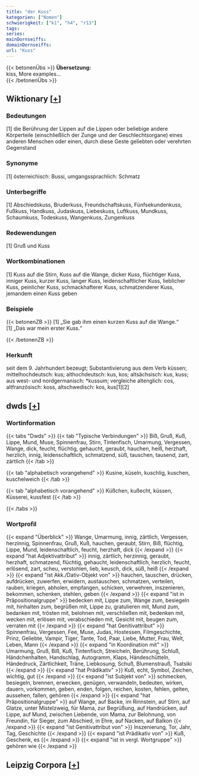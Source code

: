 ```yaml
---
title: "der Kuss"
kategorien: ["Nomen"]
schwierigkeit: ["k1", "h4", "r13"]
tags:
series:
mainDornseiffs:
domainDornseiffs:
url: "Kuss"
---
```


{{< betonenÜbs >}}
**Übersetzung:**  
kiss, More examples...  
{{< /betonenÜbs >}}

## Wiktionary [[+](https://de.wiktionary.org/wiki/Kuss)]

### Bedeutungen
[1] die Berührung der Lippen auf die Lippen oder beliebige andere Körperteile (einschließlich der Zunge und der Geschlechtsorgane) eines anderen Menschen oder einen, durch diese Geste geliebten oder verehrten Gegenstand  

### Synonyme
[1] österreichisch: Bussi, umgangssprachlich: Schmatz  

### Unterbegriffe
[1] Abschiedskuss, Bruderkuss, Freundschaftskuss, Fünfsekundenkuss, Fußkuss, Handkuss, Judaskuss, Liebeskuss, Luftkuss, Mundkuss, Schaumkuss, Todeskuss, Wangenkuss, Zungenkuss  

### Redewendungen
[1] Gruß und Kuss  

### Wortkombinationen
[1] Kuss auf die Stirn, Kuss auf die Wange, dicker Kuss, flüchtiger Kuss, inniger Kuss, kurzer Kuss, langer Kuss, leidenschaftlicher Kuss, lieblicher Kuss, peinlicher Kuss, schmackhafterer Kuss, schmatzenderer Kuss, jemandem einen Kuss geben  

### Beispiele
{{< betonenZB >}}
[1] „Sie gab ihm einen kurzen Kuss auf die Wange.“  
[1] „Das war mein erster Kuss.“  

{{< /betonenZB >}}
### Herkunft
seit dem 9. Jahrhundert bezeugt; Substantivierung aus dem Verb küssen; mittelhochdeutsch: kus; althochdeutsch: kus, kos; altsächsisch: kus, kuss; aus west- und nordgermanisch: *kussum; vergleiche altenglich: cos, altfranzösisch: koss, altschwedisch: kos, kus[1][2]  



## dwds [[+](https://www.dwds.de/wb/Kuss)]

### Wortinformation
{{< tabs "Dwds" >}}
{{< tab "Typische Verbindungen" >}}
Biß, Gruß, Kuß, Lippe, Mund, Muse, Spinnenfrau, Stirn, Tintenfisch, Umarmung, Vergessen, Wange, dick, feucht, flüchtig, gehaucht, geraubt, hauchen, heiß, herzhaft, herzlich, innig, leidenschaftlich, schmatzend, süß, tauschen, tausend, zart, zärtlich
{{< /tab >}}

{{< tab "alphabetisch vorangehend" >}}
Kusine, küseln, kuschlig, kuschen, kuschelweich
{{< /tab >}}

{{< tab "alphabetisch vorangehend" >}}
Küßchen, kußecht, küssen, Küsserei, kussfest
{{< /tab >}}

{{< /tabs >}}

### Wortprofil
{{< expand "Überblick" >}} Wange, Umarmung, innig, zärtlich, Vergessen, herzinnig, Spinnenfrau, Gruß, Kuß, hauchen, geraubt, Stirn, Biß, flüchtig, Lippe, Mund, leidenschaftlich, feucht, herzhaft, dick {{< /expand >}}
{{< expand "hat Adjektivattribut" >}} innig, zärtlich, herzinnig, geraubt, herzhaft, schmatzend, flüchtig, gehaucht, leidenschaftlich, herzlich, feucht, erlösend, zart, scheu, verstohlen, lieb, keusch, dick, süß, heiß {{< /expand >}}
{{< expand "ist Akk./Dativ-Objekt von" >}} hauchen, tauschen, drücken, aufdrücken, zuwerfen, erwidern, austauschen, schmatzen, verteilen, rauben, kriegen, abholen, empfangen, schicken, verwehren, inszenieren, bekommen, schenken, stehlen, geben {{< /expand >}}
{{< expand "ist in Präpositionalgruppe" >}} bedecken mit, Lippe zum, Wange zum, besiegeln mit, hinhalten zum, begrüßen mit, Lippe zu, gratulieren mit, Mund zum, bedanken mit, trösten mit, belohnen mit, verschließen mit, bedenken mit, wecken mit, erlösen mit, verabschieden mit, Gesicht mit, beugen zum, verraten mit {{< /expand >}}
{{< expand "hat Genitivattribut" >}} Spinnenfrau, Vergessen, Fee, Muse, Judas, Hostessen, Filmgeschichte, Prinz, Geliebte, Vampir, Tiger, Tante, Tod, Paar, Liebe, Mutter, Frau, Welt, Leben, Mann {{< /expand >}}
{{< expand "in Koordination mit" >}} Umarmung, Gruß, Biß, Kuß, Tintenfisch, Streicheln, Berührung, Schluß, Händchenhalten, Handschlag, Autogramm, Klaps, Händeschütteln, Händedruck, Zärtlichkeit, Träne, Liebkosung, Schuß, Blumenstrauß, Tsatsiki {{< /expand >}}
{{< expand "hat Prädikativ" >}} Kuß, echt, Symbol, Zeichen, wichtig, gut {{< /expand >}}
{{< expand "ist Subjekt von" >}} schmecken, besiegeln, brennen, erwecken, genügen, verwandeln, bedeuten, wirken, dauern, vorkommen, geben, enden, folgen, reichen, kosten, fehlen, gelten, aussehen, fallen, gehören {{< /expand >}}
{{< expand "hat Präpositionalgruppe" >}} auf Wange, auf Backe, im Rinnstein, auf Stirn, auf Glatze, unter Mistelzweig, für Mama, zur Begrüßung, auf Handrücken, auf Lippe, auf Mund, zwischen Liebende, von Mama, zur Belohnung, von Freundin, für Sieger, zum Abschied, in Ehre, auf Nacken, auf Balkon {{< /expand >}}
{{< expand "ist Genitivattribut von" >}} Inszenierung, Tor, Jahr, Tag, Geschichte {{< /expand >}}
{{< expand "ist Prädikativ von" >}} Kuß, Geschenk, es {{< /expand >}}
{{< expand "ist in vergl. Wortgruppe" >}} gehören wie {{< /expand >}}

## Leipzig Corpora [[+](https://corpora.uni-leipzig.de/en/res?word=Kuss&corpusId=deu_newscrawl-public_2018)]

